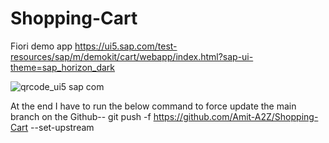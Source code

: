 # Shopping-Cart
Fiori demo app https://ui5.sap.com/test-resources/sap/m/demokit/cart/webapp/index.html?sap-ui-theme=sap_horizon_dark


![qrcode_ui5 sap com](https://user-images.githubusercontent.com/109400752/194723194-278cf783-d281-443e-97d8-4e176be0746a.png)


At the end I have to run the below command to force update the main branch on the Github-- 
git push -f https://github.com/Amit-A2Z/Shopping-Cart --set-upstream

